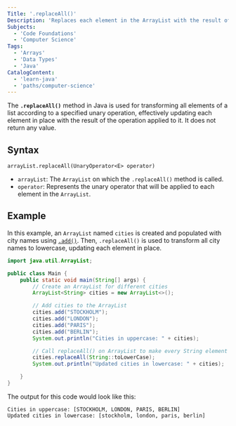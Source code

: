 ```yaml
---
Title: '.replaceAll()'
Description: 'Replaces each element in the ArrayList with the result of applying a specified unary operator to it.'
Subjects:
  - 'Code Foundations'
  - 'Computer Science'
Tags:
  - 'Arrays'
  - 'Data Types'
  - 'Java'
CatalogContent:
  - 'learn-java'
  - 'paths/computer-science'
---
```


The **`.replaceAll()`** method in Java is used for transforming all elements of a list according to a specified unary operation, effectively updating each element in place with the result of the operation applied to it. It does not return any value.

## Syntax

```pseudo
arrayList.replaceAll(UnaryOperator<E> operator)
```

- `arrayList`: The `ArrayList` on which the `.replaceAll()` method is called.
- `operator`: Represents the unary operator that will be applied to each element in the `ArrayList`.

## Example

In this example, an `ArrayList` named `cities` is created and populated with city names using [`.add()`](https://www.codecademy.com/resources/docs/java/array-list/add). Then, `.replaceAll()` is used to transform all city names to lowercase, updating each element in place.

```java
import java.util.ArrayList;

public class Main {
    public static void main(String[] args) {
        // Create an ArrayList for different cities
        ArrayList<String> cities = new ArrayList<>();

        // Add cities to the ArrayList
        cities.add("STOCKHOLM");
        cities.add("LONDON");
        cities.add("PARIS");
        cities.add("BERLIN");
        System.out.println("Cities in uppercase: " + cities);

        // Call replaceAll() on ArrayList to make every String element lowercase
        cities.replaceAll(String::toLowerCase);
        System.out.println("Updated cities in lowercase: " + cities);

    }
}
```

The output for this code would look like this:

```shell
Cities in uppercase: [STOCKHOLM, LONDON, PARIS, BERLIN]
Updated cities in lowercase: [stockholm, london, paris, berlin]
```
